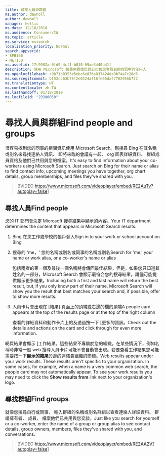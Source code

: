 ```yaml
---
title: 尋找人員與群組
ms.author: dawholl
author: dawholl
manager: kellis
ms.date: 12/18/2018
ms.audience: Consumer/IW
ms.topic: article
ms.service: mssearch
localization_priority: Normal
search.appverid:
- BFB160
- MET150
ms.assetid: 17c9982a-0fd9-4cf1-b010-69ae3440b41f
description: 使用 Microsoft 搜尋來尋找您的公司和您會看到的資訊中的任何人
ms.openlocfilehash: c9b71b8353e5ebc6e876a837424de8b74a7c20d5
ms.sourcegitcommit: bf52cc63b75f2e0324a716fe65da47702956b722
ms.translationtype: HT
ms.contentlocale: zh-TW
ms.lasthandoff: 01/18/2019
ms.locfileid: "29380050"
---
```

# <a name="find-people-and-groups"></a><span data-ttu-id="811d2-103">尋找人員與群組</span><span class="sxs-lookup"><span data-stu-id="811d2-103">Find people and groups</span></span>

<span data-ttu-id="811d2-p101">很容易找到您的同事的相關資訊使用 Microsoft Search。剛搜尋 Bing 在其名稱或別名來尋找連絡人資訊、 即將來臨的會議有一起、 org 圖表詳細資料、 群組成員資格及他們已共用與您的檔案。</span><span class="sxs-lookup"><span data-stu-id="811d2-p101">It's easy to find information about your co-workers using Microsoft Search. Just search on Bing for their name or alias to find contact info, upcoming meetings you have together, org chart details, group memberships, and files they've shared with you.</span></span>
  
> [!VIDEO https://www.microsoft.com/videoplayer/embed/RE2AuTv?autoplay=false]
  
## <a name="find-people"></a><span data-ttu-id="811d2-106">尋找人員</span><span class="sxs-lookup"><span data-stu-id="811d2-106">Find people</span></span>

<span data-ttu-id="811d2-107">您的 IT 部門會決定 Microsoft 搜尋結果中顯示的內容。</span><span class="sxs-lookup"><span data-stu-id="811d2-107">Your IT department determines the content that appears in Microsoft Search results.</span></span>
  
1. <span data-ttu-id="811d2-108">Bing 在您工作或學校的帳戶登入</span><span class="sxs-lookup"><span data-stu-id="811d2-108">Sign in to your work or school account on Bing</span></span>
    
2. <span data-ttu-id="811d2-109">搜尋的 'me，' 您的名稱或別名或同事的名稱或別名</span><span class="sxs-lookup"><span data-stu-id="811d2-109">Search for 'me,' your name or work alias, or a co-worker's name or alias</span></span>
    
    <span data-ttu-id="811d2-110">包括兩者的第一個及最後一個名稱將會傳回最佳結果，但是，如果您只知道其姓名的一部分，Microsoft Search 會顯示最符合您的搜尋結果，請儘可能提供顯示更多結果。</span><span class="sxs-lookup"><span data-stu-id="811d2-110">Including both a first and last name will return the best result, but, if you only know part of their name, Microsoft Search will show you the result that best matches your search and, if possible, offer to show more results.</span></span>
    
3. <span data-ttu-id="811d2-111">人員卡片會出現在 [結果] 頁面上的頂端或右邊的欄的頂端</span><span class="sxs-lookup"><span data-stu-id="811d2-111">A people card appears at the top of the results page or at the top of the right column</span></span>
    
    <span data-ttu-id="811d2-112">查看的詳細資料和動作卡片上的及透過按一下 [更多的資訊。</span><span class="sxs-lookup"><span data-stu-id="811d2-112">Check out the details and actions on the card and click through for even more information.</span></span>
    
<span data-ttu-id="811d2-p102">網頁結果會顯示 [工作結果。這些結果不專屬於您的組織。在某些情況下，例如名稱時非常一般 web 搜尋人員卡片可能不會自動會出現。若要查看工作結果您可能需要按一下**顯示的結果**旁邊的連結貴組織的商標。</span><span class="sxs-lookup"><span data-stu-id="811d2-p102">Web results appear under your work results. These results aren't specific to your organization. In some cases, for example, when a name is a very common web search, the people card may not automatically appear. To see your work results you may need to click the **Show results from** link next to your organization's logo.</span></span> 
  
## <a name="find-groups"></a><span data-ttu-id="811d2-117">尋找群組</span><span class="sxs-lookup"><span data-stu-id="811d2-117">Find groups</span></span>

<span data-ttu-id="811d2-118">就像您搜尋自行或同事、 輸入群組的名稱或別名群組以查看連絡人詳細資料、 群組擁有者、 成員、 檔案他們已共用與您交談。</span><span class="sxs-lookup"><span data-stu-id="811d2-118">Just like you search for yourself or a co-worker, enter the name of a group or group alias to see contact details, group owners, members, files they've shared with you, and conversations.</span></span>
  
> [!VIDEO https://www.microsoft.com/videoplayer/embed/RE2AA2V?autoplay=false]
  

  

